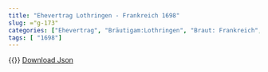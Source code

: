 ```yaml
---
title: "Ehevertrag Lothringen - Frankreich 1698"
slug: ="g-173"
categories: ["Ehevertrag", "Bräutigam:Lothringen", "Braut: Frankreich", "Eheschließung vollzogen?:Ja", "verschiedenkonfessionelle Ehe?:Nein", "Dynastie Bräutigam:Lothringen", "Akteur Bräutigam:Lothringen", "Akteur Braut:Bourbon (Frankreich)", "Textbezug?:nein", "Ständisch?:nein", "Ratifikation?:nein", "Sonstiges?:ja", "Bräutigam:Lothringen", "Braut: Frankreich"]
tags: [ "1698"]
---
```

<!--more-->
{{<v206>}}
[Download Json](/vertraege/vertrag-173.json)